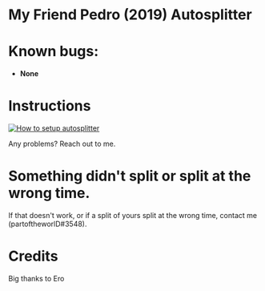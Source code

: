 # My Friend Pedro (2019) Autosplitter

# Known bugs:

* **None**

# Instructions

[![How to setup autosplitter](https://img.youtube.com/vi/DpknSPdyots/0.jpg)](https://www.youtube.com/watch?v=DpknSPdyots)

Any problems? Reach out to me.

# Something didn't split or split at the wrong time.

If that doesn't work, or if a split of yours split at the wrong time, contact me (partoftheworlD#3548).

# Credits 

Big thanks to Ero
